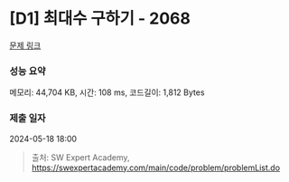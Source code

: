 # [D1] 최대수 구하기 - 2068 

[문제 링크](https://swexpertacademy.com/main/code/problem/problemDetail.do?contestProbId=AV5QQhbqA4QDFAUq) 

### 성능 요약

메모리: 44,704 KB, 시간: 108 ms, 코드길이: 1,812 Bytes

### 제출 일자

2024-05-18 18:00



> 출처: SW Expert Academy, https://swexpertacademy.com/main/code/problem/problemList.do